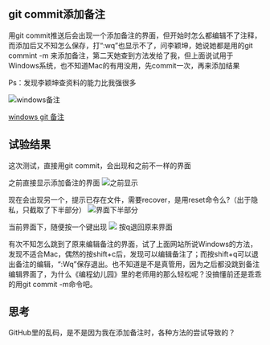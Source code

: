 ## git commit添加备注
用git commit推送后会出现一个添加备注的界面，但开始时怎么都编辑不了注释，而添加后又不知怎么保存，打“:wq”也显示不了，问李颖坤，她说她都是用的git commint -m 来添加备注，第二天她查到方法发给了我，但上面说试用于Windows系统，也不知道Mac的有用没用，先commit一次，再来添加结果

Ps：发现李颖坤查资料的能力比我强很多

![windows备注](https://ws1.sinaimg.cn/large/006tKfTcgy1fpbauv9nfbj30t40gmag2.jpg)

[windows git 备注](https://www.cnblogs.com/sandy-happyhour/p/5950084.html)

## 试验结果

这次测试，直接用git commit，会出现和之前不一样的界面

之前直接显示添加备注的界面
![之前显示](https://ws4.sinaimg.cn/large/006tNc79gy1fpbj7wrwlej30ui0ngtbv.jpg)

现在会出现另一个，提示已存在文件，需要recover，是用reset命令么?（出于隐私，只截取了下半部分）
![界面下半部分](https://ws2.sinaimg.cn/large/006tNc79gy1fpbl7tuxh0j30vc0aeadv.jpg)

当前界面下，随便按一个键出现
![](https://ws2.sinaimg.cn/large/006tNc79gy1fpblb2t0vhj30v4030dh0.jpg)
按q退回原来界面

有次不知怎么跳到了原来编辑备注的界面，试了上面网站所说Windows的方法，发现不适合Mac，偶然的按shift+c后，发现可以编辑备注了；而按shift+q可以退出备注的编辑，“:Wq”保存退出。也不知道是不是真管用，因为之后都没跳到备注编辑界面了，为什么《编程幼儿园》里的老师用的那么轻松呢？没搞懂前还是乖乖的用git commit -m命令吧。

## 思考

GitHub里的乱码，是不是因为我在添加备注时，各种方法的尝试导致的？
